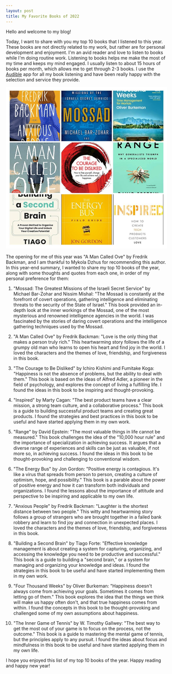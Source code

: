 ```yaml
---
layout: post
title: My Favorite Books of 2022
---
```


Hello and welcome to my blog!

Today, I want to share with you my top 10 books that I listened to this year. These books are not directly related to my work, but rather are for personal development and enjoyment. I'm an avid reader and love to listen to books while I'm doing routine work. Listening to books helps me make the most of my time and keeps my mind engaged. I usually listen to about 15 hours of books per month, which allows me to get through 2-3 books. I use the [Audible](https://amzn.to/3jKzjlD) app for all my book listening and have been really happy with the selection and service they provide.

![](/imgs/top-9-books.jpg)

The opening for me of this year was "A Man Called Ove" by Fredrik Backman, and I am thankful to Mykola Dzhus for recommending this author. In this year-end summary, I wanted to share my top 10 books of the year, along with some thoughts and quotes from each one, in order of my personal preference for them:

1. "Mossad: The Greatest Missions of the Israeli Secret Service" by Michael Bar-Zohar and Nissim Mishal: "The Mossad is constantly at the forefront of covert operations, gathering intelligence and eliminating threats to the security of the State of Israel." This book provided an in-depth look at the inner workings of the Mossad, one of the most mysterious and renowned intelligence agencies in the world. I was fascinated by the stories of daring covert operations and the intelligence gathering techniques used by the Mossad.

2. "A Man Called Ove" by Fredrik Backman: "Love is the only thing that makes a person truly rich." This heartwarming story follows the life of a grumpy old man who learns to open his heart and find joy in the world. I loved the characters and the themes of love, friendship, and forgiveness in this book.

3. "The Courage to Be Disliked" by Ichiro Kishimi and Fumitake Koga: "Happiness is not the absence of problems, but the ability to deal with them." This book is based on the ideas of Alfred Adler, a pioneer in the field of psychology, and explores the concept of living a fulfilling life. I found the ideas in this book to be inspiring and thought-provoking.

4. "Inspired" by Marty Cagan: "The best product teams have a clear mission, a strong team culture, and a collaborative process." This book is a guide to building successful product teams and creating great products. I found the strategies and best practices in this book to be useful and have started applying them in my own work.

5. "Range" by David Epstein: "The most valuable things in life cannot be measured." This book challenges the idea of the "10,000 hour rule" and the importance of specialization in achieving success. It argues that a diverse range of experiences and skills can be just as valuable, if not more so, in achieving success. I found the ideas in this book to be thought-provoking and challenging to conventional wisdom.

6. "The Energy Bus" by Jon Gordon: "Positive energy is contagious. It's like a virus that spreads from person to person, creating a culture of optimism, hope, and possibility." This book is a parable about the power of positive energy and how it can transform both individuals and organizations. I found the lessons about the importance of attitude and perspective to be inspiring and applicable to my own life.

7. "Anxious People" by Fredrik Backman: "Laughter is the shortest distance between two people." This witty and heartwarming story follows a group of strangers who are brought together in a failed bank robbery and learn to find joy and connection in unexpected places. I loved the characters and the themes of love, friendship, and forgiveness in this book.

8. "Building a Second Brain" by Tiago Forte: "Effective knowledge management is about creating a system for capturing, organizing, and accessing the knowledge you need to be productive and successful." This book is a guide to building a "second brain," or a system for managing and organizing your knowledge and ideas. I found the strategies in this book to be useful and have started implementing them in my own work.

9. "Four Thousand Weeks" by Oliver Burkeman: "Happiness doesn't always come from achieving your goals. Sometimes it comes from letting go of them." This book explores the idea that the things we think will make us happy often don't, and that true happiness comes from within. I found the concepts in this book to be thought-provoking and challenged some of my own assumptions about happiness.

10. "The Inner Game of Tennis" by W. Timothy Gallwey: "The best way to get the most out of your game is to focus on the process, not the outcome." This book is a guide to mastering the mental game of tennis, but the principles apply to any pursuit. I found the ideas about focus and mindfulness in this book to be useful and have started applying them in my own life.

I hope you enjoyed this list of my top 10 books of the year. Happy reading and happy new year!
